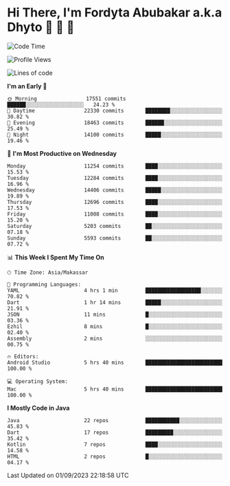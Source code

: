 # Hi There, I'm Fordyta Abubakar a.k.a Dhyto 👋 👋 👋 

<!--
**DhytoDev/dhytodev** is a ✨ _special_ ✨ repository because its `README.md` (this file) appears on your GitHub profile.

Here are some ideas to get you started:

- 🔭 I’m currently working on ...
- 🌱 I’m currently learning ...
- 👯 I’m looking to collaborate on ...
- 🤔 I’m looking for help with ...
- 💬 Ask me about ...
- 📫 How to reach me: ...
- 😄 Pronouns: ...
- ⚡ Fun fact: ...
-->

<!--START_SECTION:waka-->
![Code Time](http://img.shields.io/badge/Code%20Time-2%2C006%20hrs%2050%20mins-blue)

![Profile Views](http://img.shields.io/badge/Profile%20Views-0-blue)

![Lines of code](https://img.shields.io/badge/From%20Hello%20World%20I%27ve%20Written-9.0%20million%20lines%20of%20code-blue)

**I'm an Early 🐤** 

```text
🌞 Morning                17551 commits       ██████░░░░░░░░░░░░░░░░░░░   24.23 % 
🌆 Daytime                22330 commits       ████████░░░░░░░░░░░░░░░░░   30.82 % 
🌃 Evening                18463 commits       ██████░░░░░░░░░░░░░░░░░░░   25.49 % 
🌙 Night                  14100 commits       █████░░░░░░░░░░░░░░░░░░░░   19.46 % 
```
📅 **I'm Most Productive on Wednesday** 

```text
Monday                   11254 commits       ████░░░░░░░░░░░░░░░░░░░░░   15.53 % 
Tuesday                  12284 commits       ████░░░░░░░░░░░░░░░░░░░░░   16.96 % 
Wednesday                14406 commits       █████░░░░░░░░░░░░░░░░░░░░   19.89 % 
Thursday                 12696 commits       ████░░░░░░░░░░░░░░░░░░░░░   17.53 % 
Friday                   11008 commits       ████░░░░░░░░░░░░░░░░░░░░░   15.20 % 
Saturday                 5203 commits        ██░░░░░░░░░░░░░░░░░░░░░░░   07.18 % 
Sunday                   5593 commits        ██░░░░░░░░░░░░░░░░░░░░░░░   07.72 % 
```


📊 **This Week I Spent My Time On** 

```text
🕑︎ Time Zone: Asia/Makassar

💬 Programming Languages: 
YAML                     4 hrs 1 min         ██████████████████░░░░░░░   70.82 % 
Dart                     1 hr 14 mins        █████░░░░░░░░░░░░░░░░░░░░   21.91 % 
JSON                     11 mins             █░░░░░░░░░░░░░░░░░░░░░░░░   03.36 % 
Ezhil                    8 mins              █░░░░░░░░░░░░░░░░░░░░░░░░   02.40 % 
Assembly                 2 mins              ░░░░░░░░░░░░░░░░░░░░░░░░░   00.75 % 

🔥 Editors: 
Android Studio           5 hrs 40 mins       █████████████████████████   100.00 % 

💻 Operating System: 
Mac                      5 hrs 40 mins       █████████████████████████   100.00 % 
```

**I Mostly Code in Java** 

```text
Java                     22 repos            ███████████░░░░░░░░░░░░░░   45.83 % 
Dart                     17 repos            █████████░░░░░░░░░░░░░░░░   35.42 % 
Kotlin                   7 repos             ████░░░░░░░░░░░░░░░░░░░░░   14.58 % 
HTML                     2 repos             █░░░░░░░░░░░░░░░░░░░░░░░░   04.17 % 
```




 Last Updated on 01/09/2023 22:18:58 UTC
<!--END_SECTION:waka-->
